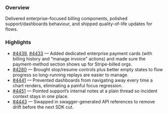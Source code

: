 ### Overview
Delivered enterprise-focused billing components, polished support/dashboards behaviour, and shipped quality-of-life updates for flows.

### Highlights
- [#4439](https://github.com/axiomhq/app/pull/4439), [#4433](https://github.com/axiomhq/app/pull/4433) — Added dedicated enterprise payment cards (with billing history and “manage invoice” actions) and made sure the payment-method section shows up for Stripe-billed orgs.
- [#4280](https://github.com/axiomhq/app/pull/4280) — Brought stop/resume controls plus better empty states to flow progress so long-running replays are easier to manage.
- [#4441](https://github.com/axiomhq/app/pull/4441) — Prevented dashboards from navigating away every time a chart renders, eliminating a painful focus regression.
- [#4451](https://github.com/axiomhq/app/pull/4451) — Pointed support’s internal notes at a plain thread so incident context stays in one place.
- [#4443](https://github.com/axiomhq/app/pull/4443) — Swapped in swagger-generated API references to remove drift before the next SDK cut.
